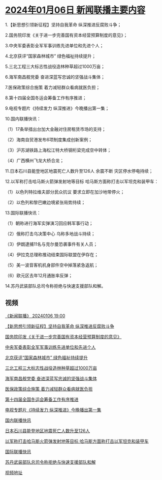 # [2024年01月06日 新闻联播主要内容](https://tv.cctv.com/lm/xwlb/day/20240106.shtml)

1.【新思想引领新征程】坚持自我革命 纵深推进反腐败斗争；

2.国务院印发《关于进一步完善国有资本经营预算制度的意见》；

3.中央军委表彰全军军事训练先进单位和先进个人；

4.北京获评“国家森林城市” 绿色福祉持续提升；

5.三北工程三大标志性战役造林种草超过1000万亩；

6.海军南昌舰党委 奋进深蓝写忠诚的坚强战斗集体；

7.医保政策综合施策 着力减轻群众看病就医负担；

8.第十四届全国冬运会筹备工作有序推进；

9.电视专题片《持续发力 纵深推进》今晚播出第一集；

10.国内联播快讯：

（1）17条举措出台加大金融对住房租赁市场的支持；

（2）海南自贸港发布6项制度集成创新案例；

（3）沪苏湖铁路上海松江特大桥钢桁梁完成空中转体；

（4）广西横州飞龙大桥合龙；

11.日本石川县能登地区地震死亡人数升至126人 余震不断 灾区停水停电持续；

12.以军称打击哈马斯火箭弹发射地等目标 哈马斯方面称打击以军坦克和装甲车：

（1）以色列特拉维夫部分民众抗议 要求立即在加沙地带停火；

（2）以色列和黎巴嫩边境紧张局势持续；

13.国际联播快讯：

（1）朝称进行海军实弹演习回应韩军事行动；

（2）俄称打击乌决策中心 乌称多地战斗持续；

（3）伊朗逮捕11名与克尔曼恐袭事件有关人员；

（4）伊拉克总理称推动结束国际联盟在伊存在；

（5）美一波音客机机身部件空中掉落紧急返航；

（6）欧元区去年12月通胀率反弹；

14.苏丹武装部队总司令称拒绝与快速支援部队和解。

## 视频

[《新闻联播》 20240106 19:00](https://tv.cctv.com/2024/01/06/VIDEG2P4gR55aRTfYelK6FuW240106.shtml)

[【新思想引领新征程】坚持自我革命 纵深推进反腐败斗争](https://tv.cctv.com/2024/01/06/VIDEep4lKiUJegppGDCg3awK240106.shtml)

[国务院印发《关于进一步完善国有资本经营预算制度的意见》](https://tv.cctv.com/2024/01/06/VIDEwuoR0AjSN5ddi9Foht4L240106.shtml)

[中央军委表彰全军军事训练先进单位和先进个人](https://tv.cctv.com/2024/01/06/VIDE3Vpfox2rdKeB0kW69Kwd240106.shtml)

[北京获评“国家森林城市” 绿色福祉持续提升](https://tv.cctv.com/2024/01/06/VIDEzhfNimNdrAf4dqMlSJWg240106.shtml)

[三北工程三大标志性战役造林种草超过1000万亩](https://tv.cctv.com/2024/01/06/VIDE9v7AAEW9q9nzIncotKoW240106.shtml)

[海军南昌舰党委 奋进深蓝写忠诚的坚强战斗集体](https://tv.cctv.com/2024/01/06/VIDEngGmrl8nDKd0E5stAbo1240106.shtml)

[医保政策综合施策 着力减轻群众看病就医负担](https://tv.cctv.com/2024/01/06/VIDEJ2ub5ShAK6xtawpMywo6240106.shtml)

[第十四届全国冬运会筹备工作有序推进](https://tv.cctv.com/2024/01/06/VIDE4fDWcBEBdFJpIJHDo1WI240106.shtml)

[电视专题片《持续发力 纵深推进》今晚播出第一集](https://tv.cctv.com/2024/01/06/VIDErBb1iMMfNO88o9990U5a240106.shtml)

[国内联播快讯](https://tv.cctv.com/2024/01/06/VIDEh3jXqq3jZj7cqO7WMunv240106.shtml)

[日本石川县能登地区地震死亡人数升至126人](https://tv.cctv.com/2024/01/06/VIDEFnXmNxFk2cpAHQl9ur0Z240106.shtml)

[以军称打击哈马斯火箭弹发射地等目标 哈马斯方面称打击以军坦克和装甲车](https://tv.cctv.com/2024/01/06/VIDEDHbq6GeGYWSUj5N0JDng240106.shtml)

[国际联播快讯](https://tv.cctv.com/2024/01/06/VIDEAfes8roOuX1N4UAewKiU240106.shtml)

[苏丹武装部队总司令称拒绝与快速支援部队和解](https://tv.cctv.com/2024/01/06/VIDEinOIpC0f0NQ4y2sDkp3x240106.shtml)

[视频地址](https://tv.cctv.com/lm/xwlb/day/20240106.shtml) 

